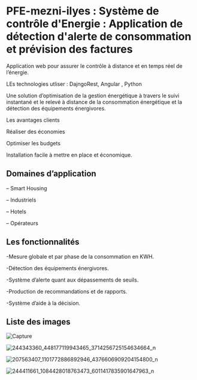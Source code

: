 # PFE-mezni-ilyes : Système de contrôle d'Energie : Application de détection d'alerte de consommation et prévision des factures
Application web pour assurer le contrôle à distance et en temps réel de l’énergie. 

LEs technologies utliser : DajngoRest, Angular , Python

Une solution d’optimisation de la gestion énergétique à travers le suivi instantané et le relevé à distance de la consommation énergétique et la détection des équipements énergivores.

Les avantages clients

Réaliser des économies

Optimiser les budgets

Installation facile à mettre en place et économique.

## Domaines d’application

– Smart Housing

– Industriels

– Hotels

– Opérateurs

## Les fonctionnalités

-Mesure globale et par phase de la consommation en KWH.

-Détection des équipements énergivores.

-Système d’alerte quant aux dépassements de seuils.

-Production de recommandations et de rapports.

-Système d’aide à la décision.
## Liste des images 

![Capture](https://user-images.githubusercontent.com/56446751/136007357-79c15227-0017-4664-9e6d-a81921a7bf25.PNG)

![244343360_448177119943465_3714256725154634664_n](https://user-images.githubusercontent.com/56446751/136007665-62e26d95-01d4-4c18-8bc5-9f99774aa352.png)

![207563407_1101772886892946_4376606909204154800_n](https://user-images.githubusercontent.com/56446751/136007675-20637700-b930-416f-9613-14272c63b42e.png)

![244411661_1084428018763473_6011417835901647963_n](https://user-images.githubusercontent.com/56446751/136007688-a4a6ad91-4df2-44d7-8b64-e94a523b2924.png)

